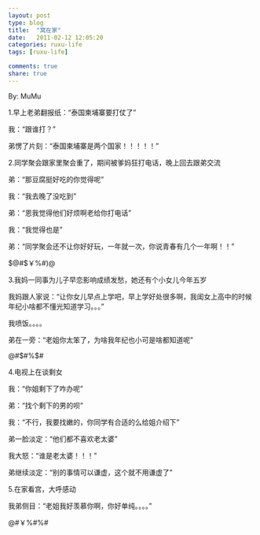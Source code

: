 ```yaml
---
layout: post
type: blog
title:  "窝在家"
date:   2011-02-12 12:05:20
categories: ruxu-life
tags: [ruxu-life]

comments: true
share: true
---
```

By: MuMu

1.早上老弟翻报纸：“泰国柬埔寨要打仗了”

我：“跟谁打？”

弟愣了片刻：“泰国柬埔寨是两个国家！！！！！”


2.同学聚会跟家里聚会重了，期间被爹妈狂打电话，晚上回去跟弟交流

弟：“那豆腐挺好吃的你觉得呢”

我：“我去晚了没吃到”

弟：“恩我觉得他们好烦啊老给你打电话”

我：“我觉得也是”

弟：“同学聚会还不让你好好玩，一年就一次，你说青春有几个一年啊！！”

$@#$￥%#)@

3.我妈一同事为儿子早恋影响成绩发愁，她还有个小女儿今年五岁

我妈跟人家说：“让你女儿早点上学吧，早上学好处很多啊，我闺女上高中的时候年纪小啥都不懂光知道学习。。。”

我喷饭。。。。

弟在一旁：“老姐你太笨了，为啥我年纪也小可是啥都知道呢”

@#$#%$#

4.电视上在谈剩女

我：“你姐剩下了咋办呢”

弟：“找个剩下的男的呗”

我：“不行，我要找嫩的，你同学有合适的么给姐介绍下”

弟一脸淡定：“他们都不喜欢老太婆”

我大怒：“谁是老太婆！！！”

弟继续淡定：“别的事情可以谦虚，这个就不用谦虚了”


5.在家看宫，大呼感动

我弟侧目：“老姐我好羡慕你啊，你好单纯。。。。”

@#￥%#%#